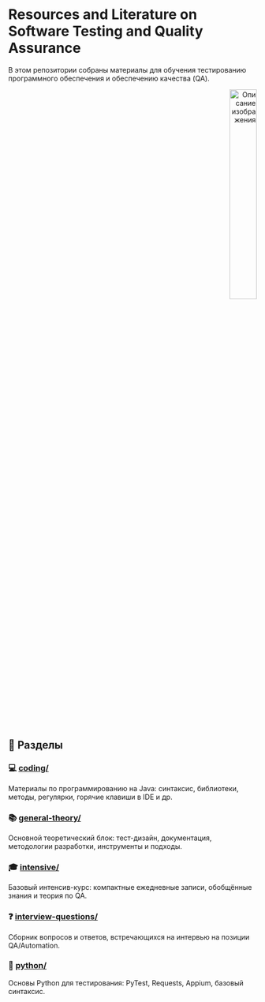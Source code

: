 # Resources and Literature on Software Testing and Quality Assurance 

В этом репозитории собраны материалы для обучения тестированию программного обеспечения и обеспечению качества (QA).

<div style="text-align: right;">
  <img src="https://i0.wp.com/cdn.onlinewebfonts.com/svg/img_277302.png" alt="Описание изображения" style="width: 33%; height: auto;">
</div>

## 📁 Разделы

### 💻 [coding/](Coding/)
Материалы по программированию на Java: синтаксис, библиотеки, методы, регулярки, горячие клавиши в IDE и др.

### 📚 [general-theory/](General-theory/)
Основной теоретический блок: тест-дизайн, документация, методологии разработки, инструменты и подходы.

### 🎓 [intensive/](Intensive/)
Базовый интенсив-курс: компактные ежедневные записи, обобщённые знания и теория по QA.

### ❓ [interview-questions/](Interview-questions/)
Сборник вопросов и ответов, встречающихся на интервью на позиции QA/Automation.

### 🐍 [python/](Python/)
Основы Python для тестирования: PyTest, Requests, Appium, базовый синтаксис.
